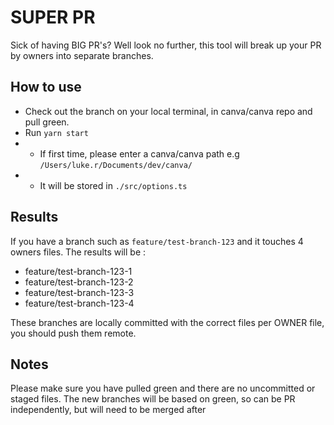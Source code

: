 # SUPER PR

Sick of having BIG PR's? Well look no further, this tool will break up your PR by owners into separate branches.

## How to use

- Check out the branch on your local terminal, in canva/canva repo and pull green.
- Run `yarn start`
- - If first time, please enter a canva/canva path e.g `/Users/luke.r/Documents/dev/canva/`
- - It will be stored in `./src/options.ts`

## Results

If you have a branch such as `feature/test-branch-123` and it touches 4 owners files. The results will be :

- feature/test-branch-123-1
- feature/test-branch-123-2
- feature/test-branch-123-3
- feature/test-branch-123-4

These branches are locally committed with the correct files per OWNER file, you should push them remote.

## Notes

Please make sure you have pulled green and there are no uncommitted or staged files.
The new branches will be based on green, so can be PR independently, but will need to be merged after
